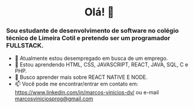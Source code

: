 <h1 align = "center">Olá! 👋</h1>

<h3>Sou estudante de desenvolvimento de software no colégio técnico de Limeira Cotil e pretendo ser um programador FULLSTACK.</h3>
  
- 🔭 Atualmente estou desempregado em busca de um emprego.
- 🌱 Estou aprendendo HTML, CSS, JAVASCRIPT, REACT, JAVA, SQL, C e PHP.
- 🤔 Busco aprender mais sobre REACT NATIVE E NODE.
- 📫 Você pode me encontrar/entrar em contato em: https://www.linkedin.com/in/marcos-vinicios-dv/ ou e-mail marcosviniciosprog@gmail.com

